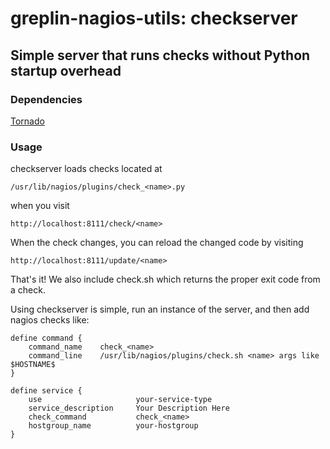 greplin-nagios-utils: checkserver
=================================

Simple server that runs checks without Python startup overhead
--------------------------------------------------------------

### Dependencies

[Tornado](/facebook/tornado)

### Usage

checkserver loads checks located at

    /usr/lib/nagios/plugins/check_<name>.py

when you visit

    http://localhost:8111/check/<name>

When the check changes, you can reload the changed code by visiting

    http://localhost:8111/update/<name>

That's it!  We also include check.sh which returns the proper exit code from a check.

Using checkserver is simple, run an instance of the server, and then add nagios checks like:

	define command {
	    command_name    check_<name>
	    command_line    /usr/lib/nagios/plugins/check.sh <name> args like $HOSTNAME$
	}

	define service {
	    use                     your-service-type
	    service_description     Your Description Here
	    check_command           check_<name>
	    hostgroup_name          your-hostgroup
	}
